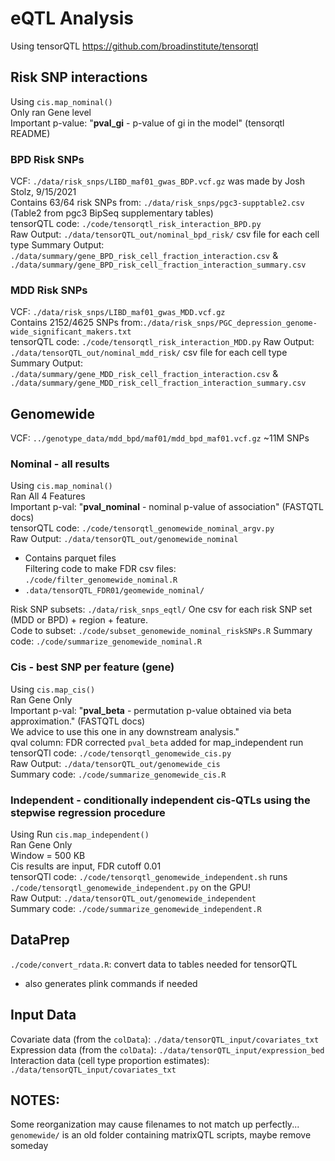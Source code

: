 eQTL Analysis
========
Using tensorQTL https://github.com/broadinstitute/tensorqtl

## Risk SNP interactions 
Using `cis.map_nominal()`  
Only ran Gene level  
Important p-value: "**pval_gi** - p-value of gi in the model" (tensorqtl README)  

### BPD Risk SNPs
VCF: `./data/risk_snps/LIBD_maf01_gwas_BDP.vcf.gz` was made by Josh Stolz, 9/15/2021  
Contains 63/64 risk SNPs from: `./data/risk_snps/pgc3-supptable2.csv` (Table2 from pgc3 BipSeq supplementary tables)  
tensorQTL code: `./code/tensorqtl_risk_interaction_BPD.py`  
Raw Output: `./data/tensorQTL_out/nominal_bpd_risk/`  csv file for each cell type
Summary Output: `./data/summary/gene_BPD_risk_cell_fraction_interaction.csv` & `./data/summary/gene_BPD_risk_cell_fraction_interaction_summary.csv`  

### MDD Risk SNPs
VCF: `./data/risk_snps/LIBD_maf01_gwas_MDD.vcf.gz`  
Contains 2152/4625 SNPs from:`./data/risk_snps/PGC_depression_genome-wide_significant_makers.txt`  
tensorQTL code: `./code/tensorqtl_risk_interaction_MDD.py`
Raw Output: `./data/tensorQTL_out/nominal_mdd_risk/`  csv file for each cell type
Summary Output: `./data/summary/gene_MDD_risk_cell_fraction_interaction.csv` & `./data/summary/gene_MDD_risk_cell_fraction_interaction_summary.csv`  


## Genomewide
VCF:  `../genotype_data/mdd_bpd/maf01/mdd_bpd_maf01.vcf.gz` ~11M SNPs

### Nominal - all results
Using `cis.map_nominal()`  
Ran All 4 Features  
Important p-val: "**pval_nominal** - nominal p-value of association" (FASTQTL docs)  
tensorQTL code: `./code/tensorqtl_genomewide_nominal_argv.py`  
Raw Output: `./data/tensorQTL_out/genomewide_nominal`  
  * Contains parquet files   
Filtering code to make FDR csv files: `./code/filter_genomewide_nominal.R`
  * `.data/tensorQTL_FDR01/geomewide_nominal/`

Risk SNP subsets: `./data/risk_snps_eqtl/` One csv for each risk SNP set 
(MDD or BPD) + region + feature.  
Code to subset: `./code/subset_genomewide_nominal_riskSNPs.R`
Summary code: `./code/summarize_genomewide_nominal.R`  

### Cis - best SNP per feature (gene)  
Using `cis.map_cis()`  
Ran Gene Only  
Important p-val: "**pval_beta** - permutation p-value obtained via beta approximation." (FASTQTL docs)   
We advice to use this one in any downstream analysis."  
qval column: FDR corrected `pval_beta` added for map_independent run
tensorQTl code: `./code/tensorqtl_genomewide_cis.py`  
Raw Output: `./data/tensorQTL_out/genomewide_cis`  
Summary code: `./code/summarize_genomewide_cis.R`  

### Independent - conditionally independent cis-QTLs using the stepwise regression procedure  
Using Run `cis.map_independent()`  
Ran Gene Only  
Window = 500 KB  
Cis results are input, FDR cutoff 0.01  
tensorQTl code: `./code/tensorqtl_genomewide_independent.sh`
runs `./code/tensorqtl_genomewide_independent.py`  on the GPU!  
Raw Output: `./data/tensorQTL_out/genomewide_independent`  
Summary code: `./code/summarize_genomewide_independent.R`  


## DataPrep  
`./code/convert_rdata.R`: convert data to tables needed for tensorQTL  
* also generates plink commands if needed

## Input Data
Covariate data (from the `colData`): `./data/tensorQTL_input/covariates_txt`  
Expression data (from the `colData`): `./data/tensorQTL_input/expression_bed`  
Interaction data (cell type proportion estimates): `./data/tensorQTL_input/covariates_txt`  


## NOTES:  
Some reorganization may cause filenames to not match up perfectly...  
`genomewide/` is an old folder containing matrixQTL scripts, maybe remove someday
